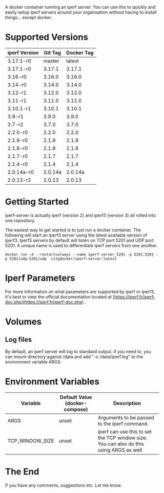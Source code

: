A docker container running an iperf server. You can use this to quickly and easily setup iperf servers around your organisation without having to install things... except docker.

# Supported Versions

iperf Version   | Git Tag    | Docker Tag
--------------  | ---------- | --------- 
3.17.1-r0       | master     | latest    
3.17.1-r0       | 3.17.1     | 3.17.1    
3.16-r0         | 3.16.0     | 3.16.0    
3.14-r0         | 3.14.0     | 3.14.0    
3.12-r1         | 3.12.0     | 3.12.0    
3.11-r1         | 3.11.0     | 3.11.0    
3.10.1-r1       | 3.10.1     | 3.10.1    
3.9-r1          | 3.9.0      | 3.9.0     
3.7-r2          | 3.7.0      | 3.7.0     
2.2.0-r0        | 2.2.0      | 2.2.0     
2.1.9-r0        | 2.1.9      | 2.1.9     
2.1.8-r0        | 2.1.8      | 2.1.8     
2.1.7-r0        | 2.1.7      | 2.1.7     
2.1.4-r0        | 2.1.4      | 2.1.4     
2.0.14a-r0      | 2.0.14a    | 2.0.14a   
2.0.13-r2       | 2.0.13     | 2.0.13

# Getting Started

iperf-server is actually iperf (version 2) and iperf3 (version 3) all rolled into one repository.

The easiest way to get started is to just run a docker container. The following will start an iperf3 server using the latest available version of Iperf3. Iperf3 servers by default will listen on TCP port 5201 and UDP port 5201. A unique name is used to differentiate iperf servers from one another.

```
docker run -d --restart=always --name iperf-server_5201 -p 5201:5201 -p 5201/udp:5201/udp  iitgdocker/iperf-server:latest
```

# Iperf Parameters

For more information on what parameters are supported by iperf or iperf3, it's best to view the official documentation located at [https://iperf.fr/iperf-doc.php](https://iperf.fr/iperf-doc.php) .

# Volumes

## Log files

By default, an iperf server will log to standard output. If you need to, you can mount directory against /data and add "-o /data/iperf.log" to the environment variable ARGS.

# Environment Variables


Variable                 | Default Value (docker-compose) | Description
------------------------ | ------------------------------ |------------
ARGS                     | unset                          | Arguments to be passed to the iperf command.
TCP_WINDOW_SIZE          | unset                          | iperf can use this to set the TCP window size. You can also do this using ARGS as well

# The End

If you have any comments, suggestions etc. Let me know.
